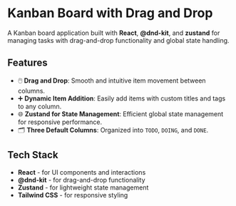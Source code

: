 # Kanban Board with Drag and Drop

A Kanban board application built with **React**, **@dnd-kit**, and **zustand** for managing tasks with drag-and-drop functionality and global state handling.

## Features

- 🖱️ **Drag and Drop**: Smooth and intuitive item movement between columns.
- ➕ **Dynamic Item Addition**: Easily add items with custom titles and tags to any column.
- 🌐 **Zustand for State Management**: Efficient global state management for responsive performance.
- 🗂️ **Three Default Columns**: Organized into `TODO`, `DOING`, and `DONE`.

## Tech Stack

- **React** - for UI components and interactions
- **@dnd-kit** - for drag-and-drop functionality
- **Zustand** - for lightweight state management
- **Tailwind CSS** - for responsive styling
